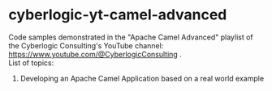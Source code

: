 # cyberlogic-yt-camel-advanced
Code samples demonstrated in the "Apache Camel Advanced" playlist of the Cyberlogic Consulting's YouTube channel: https://www.youtube.com/@CyberlogicConsulting .<br>
List of topics:
1. Developing an Apache Camel Application based on a real world example
